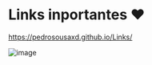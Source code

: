 # Links inportantes ❤️

https://pedrosousaxd.github.io/Links/

![image](https://user-images.githubusercontent.com/105396586/177411026-2a6a7ed1-9d33-4ffe-9bb6-4734ddac2f15.png)
